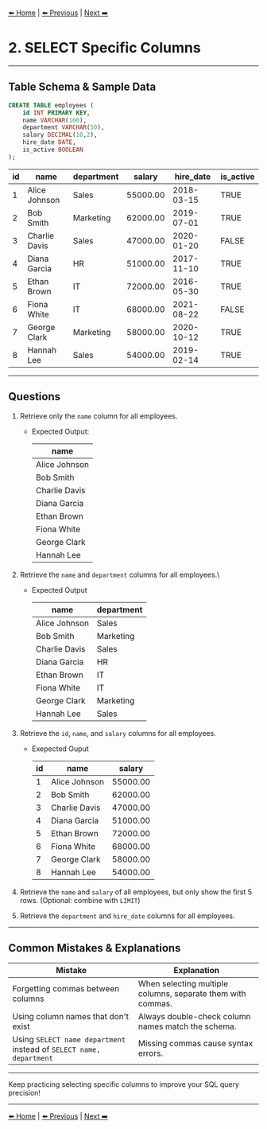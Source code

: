 [⬅️ Home](README.md) | [⬅️ Previous](01-basic-select.md) | [Next ➡️](03-order-by.md)


# 2. SELECT Specific Columns

---

## Table Schema & Sample Data

```sql
CREATE TABLE employees (
    id INT PRIMARY KEY,
    name VARCHAR(100),
    department VARCHAR(50),
    salary DECIMAL(10,2),
    hire_date DATE,
    is_active BOOLEAN
);
````

| id | name          | department | salary   | hire\_date | is\_active |
| -- | ------------- | ---------- | -------- | ---------- | ---------- |
| 1  | Alice Johnson | Sales      | 55000.00 | 2018-03-15 | TRUE       |
| 2  | Bob Smith     | Marketing  | 62000.00 | 2019-07-01 | TRUE       |
| 3  | Charlie Davis | Sales      | 47000.00 | 2020-01-20 | FALSE      |
| 4  | Diana Garcia  | HR         | 51000.00 | 2017-11-10 | TRUE       |
| 5  | Ethan Brown   | IT         | 72000.00 | 2016-05-30 | TRUE       |
| 6  | Fiona White   | IT         | 68000.00 | 2021-08-22 | FALSE      |
| 7  | George Clark  | Marketing  | 58000.00 | 2020-10-12 | TRUE       |
| 8  | Hannah Lee    | Sales      | 54000.00 | 2019-02-14 | TRUE       |

---

## Questions

1. Retrieve only the `name` column for all employees.
    - Expected Output:
  
        | name          |
        | ------------- |
        | Alice Johnson |
        | Bob Smith     |
        | Charlie Davis |
        | Diana Garcia  |
        | Ethan Brown   |
        | Fiona White   |
        | George Clark  |
        | Hannah Lee    |

2. Retrieve the `name` and `department` columns for all employees.\
    - Expected Output

        | name          | department |
        | ------------- | ---------- |
        | Alice Johnson | Sales      |
        | Bob Smith     | Marketing  |
        | Charlie Davis | Sales      |
        | Diana Garcia  | HR         |
        | Ethan Brown   | IT         |
        | Fiona White   | IT         |
        | George Clark  | Marketing  |
        | Hannah Lee    | Sales      |

3. Retrieve the `id`, `name`, and `salary` columns for all employees.
    - Exepected Ouput

        
        | id | name          | salary   |
        | -- | ------------- | -------- |
        | 1  | Alice Johnson | 55000.00 |
        | 2  | Bob Smith     | 62000.00 |
        | 3  | Charlie Davis | 47000.00 |
        | 4  | Diana Garcia  | 51000.00 |
        | 5  | Ethan Brown   | 72000.00 |
        | 6  | Fiona White   | 68000.00 |
        | 7  | George Clark  | 58000.00 |
        | 8  | Hannah Lee    | 54000.00 |


4. Retrieve the `name` and `salary` of all employees, but only show the first 5 rows. (Optional: combine with `LIMIT`)

5. Retrieve the `department` and `hire_date` columns for all employees.

---


## Common Mistakes & Explanations

| Mistake                                                             | Explanation                                                 |
| ------------------------------------------------------------------- | ----------------------------------------------------------- |
| Forgetting commas between columns                                   | When selecting multiple columns, separate them with commas. |
| Using column names that don't exist                                 | Always double-check column names match the schema.          |
| Using `SELECT name department` instead of `SELECT name, department` | Missing commas cause syntax errors.                         |

---

Keep practicing selecting specific columns to improve your SQL query precision!

---

[⬅️ Home](README.md) | [⬅️ Previous](01-basic-select.md) | [Next ➡️](03-order-by.md)
